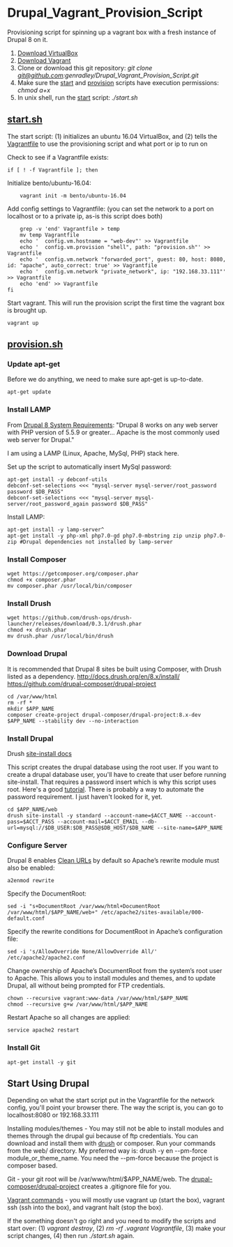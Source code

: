 # Drupal_Vagrant_Provision_Script
Provisioning script for spinning up a vagrant box with a fresh instance of Drupal 8 on it.

1. [Download VirtualBox](https://www.virtualbox.org/wiki/Downloads)
2. [Download Vagrant](https://www.vagrantup.com/downloads.html)
3. Clone or download this git repository: _git clone git@github.com:genradley/Drupal_Vagrant_Provision_Script.git_
4. Make sure the [start](/src/start.sh) and [provision](/src/provision.sh) scripts have execution permissions: _chmod a+x_
5. In unix shell, run the [start](/src/start.sh) script: _./start.sh_

## [start.sh](/src/start.sh)

The start script: 
(1) initializes an ubuntu 16.04 VirtualBox, and 
(2) tells the [Vagrantfile](https://www.vagrantup.com/docs/vagrantfile/) to use the provisioning script and what port or ip to run  on

Check to see if a Vagrantfile exists:

    if [ ! -f Vagrantfile ]; then

Initialize bento/ubuntu-16.04:

        vagrant init -m bento/ubuntu-16.04

Add config settings to Vagrantfile:
(you can set the network to a port on localhost or to a private ip, as-is this script does both)

        grep -v 'end' Vagrantfile > temp
        mv temp Vagrantfile
        echo '  config.vm.hostname = "web-dev"' >> Vagrantfile 
        echo '  config.vm.provision "shell", path: "provision.sh"' >> Vagrantfile
        echo '  config.vm.network "forwarded_port", guest: 80, host: 8080, id: "apache", auto_correct: true' >> Vagrantfile
        echo '  config.vm.network "private_network", ip: "192.168.33.111"' >> Vagrantfile
        echo 'end' >> Vagrantfile
    fi
 
Start vagrant. This will run the provision script the first time the vagrant box is brought up.

    vagrant up

## [provision.sh](/src/provision.sh)

### Update apt-get
Before we do anything, we need to make sure apt-get is up-to-date.
    
    apt-get update

### Install LAMP
From [Drupal 8 System Requirements](https://www.drupal.org/docs/8/system-requirements): "Drupal 8 works on any web server with PHP version of 5.5.9 or greater... Apache is the most commonly used web server for Drupal." 

I am using a LAMP (Linux, Apache, MySql, PHP) stack here. 

Set up the script to automatically insert MySql password:

    apt-get install -y debconf-utils
    debconf-set-selections <<< "mysql-server mysql-server/root_password password $DB_PASS"
    debconf-set-selections <<< "mysql-server mysql-server/root_password_again password $DB_PASS"

Install LAMP:

    apt-get install -y lamp-server^
    apt-get install -y php-xml php7.0-gd php7.0-mbstring zip unzip php7.0-zip #Drupal dependencies not installed by lamp-server

### Install Composer
    wget https://getcomposer.org/composer.phar
    chmod +x composer.phar
    mv composer.phar /usr/local/bin/composer

### Install Drush
    wget https://github.com/drush-ops/drush-launcher/releases/download/0.3.1/drush.phar
    chmod +x drush.phar
    mv drush.phar /usr/local/bin/drush

### Download Drupal
It is recommended that Drupal 8 sites be built using Composer, with Drush listed as a dependency. 
http://docs.drush.org/en/8.x/install/ https://github.com/drupal-composer/drupal-project

    cd /var/www/html
    rm -rf *
    mkdir $APP_NAME
    composer create-project drupal-composer/drupal-project:8.x-dev $APP_NAME --stability dev --no-interaction

### Install Drupal
Drush [site-install docs](https://drushcommands.com/drush-8x/core/site-install/)

This script creates the drupal database using the root user. If you want to create a drupal database user, you'll have to create that user before running site-install. That requires a password insert which is why this script uses root. Here's a good [tutorial](https://www.drupal.org/docs/7/install/step-2-create-the-database). There is probably a way to automate the password requirement. I just haven't looked for it, yet.
 
    cd $APP_NAME/web
    drush site-install -y standard --account-name=$ACCT_NAME --account-pass=$ACCT_PASS --account-mail=$ACCT_EMAIL --db-url=mysql://$DB_USER:$DB_PASS@$DB_HOST/$DB_NAME --site-name=$APP_NAME

### Configure Server
Drupal 8 enables [Clean URLs](https://www.drupal.org/getting-started/clean-urls) by default so Apache’s rewrite module must also be enabled:
    
    a2enmod rewrite

Specify the DocumentRoot:

    sed -i "s+DocumentRoot /var/www/html+DocumentRoot /var/www/html/$APP_NAME/web+" /etc/apache2/sites-available/000-default.conf
    
Specify the rewrite conditions for DocumentRoot in Apache’s configuration file:
    
    sed -i 's/AllowOverride None/AllowOverride All/' /etc/apache2/apache2.conf
   
Change ownership of Apache’s DocumentRoot from the system’s root user to Apache. This allows you to install modules and themes, and to update Drupal, all without being prompted for FTP credentials.

    chown --recursive vagrant:www-data /var/www/html/$APP_NAME
    chmod --recursive g+w /var/www/html/$APP_NAME

Restart Apache so all changes are applied:

    service apache2 restart
    
### Install Git
    apt-get install -y git


## Start Using Drupal
Depending on what the start script put in the Vagrantfile for the network config, you'll point your browser there. The way the script is, you can go to localhost:8080 or 192.168.33.111

Installing modules/themes - You may still not be able to install modules and themes through the drupal gui because of ftp credentials. You can download and install them with [drush](https://www.drupal.org/docs/8/extending-drupal-8/installing-modules-from-the-command-line) or composer. Run your commands from the web/ directory. My preferred way is: drush -y en --pm-force module_or_theme_name. You need the --pm-force because the project is composer based.

Git - your git root will be /var/www/html/$APP_NAME/web. The [drupal-composer/drupal-project](https://github.com/drupal-composer/drupal-project) creates a .gitignore file for you.

[Vagrant commands](https://www.vagrantup.com/docs/cli/) - you will mostly use vagrant up (start the box), vagrant ssh (ssh into the box), and vagrant halt (stop the box).

If the something doesn't go right and you need to modify the scripts and start over: (1) _vagrant destroy_, (2) _rm -rf .vagrant Vagrantfile_, (3) make your script changes, (4) then run _./start.sh_ again.
